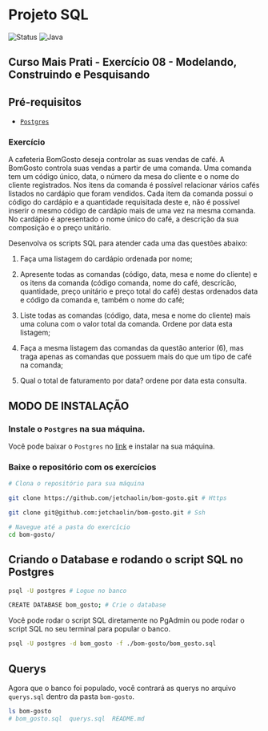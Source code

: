 # Projeto SQL

<div align="left">
  <img src="https://img.shields.io/badge/Status-Concluido-verde" alt="Status">
  <img src="https://img.shields.io/badge/Postgres-v17.5-yellow" alt="Java">
</div>

## **Curso Mais Prati - Exercício 08 - Modelando, Construindo e Pesquisando**

## **Pré-requisitos**

- [`Postgres`](#modo-de-instalação)

### Exercício

A cafeteria BomGosto deseja controlar as suas vendas de café. A BomGosto controla suas vendas a partir de uma comanda. Uma comanda tem um código único, data, o número da mesa do cliente e o nome do cliente registrados. Nos itens da comanda é possível relacionar vários cafés listados no cardápio que foram vendidos. Cada item da comanda possui o código do cardápio e a quantidade requisitada deste e, não é possível inserir o mesmo código de cardápio mais de uma vez na mesma comanda. No cardápio é apresentado o nome único do café, a descrição da sua composição e o preço unitário.

Desenvolva os scripts SQL para atender cada uma das questões abaixo:

1) Faça uma listagem do cardápio ordenada por nome;

2) Apresente todas as comandas (código, data, mesa e nome do cliente) e os itens da comanda (código comanda, nome do café, descricão, quantidade, preço unitário e preço total do café) destas ordenados data e código da comanda e, também o nome do café;

3) Liste todas as comandas (código, data, mesa e nome do cliente) mais uma coluna com o valor total da comanda. Ordene por data esta listagem;

4) Faça a mesma listagem das comandas da questão anterior (6), mas traga apenas as comandas que possuem mais do que um tipo de café na comanda;

5) Qual o total de faturamento por data? ordene por data esta consulta.

## **MODO DE INSTALAÇÃO**

### Instale o `Postgres` na sua máquina.

Você pode baixar o `Postgres` no [link](https://www.postgresql.org/download/) e instalar na sua máquina.

### **Baixe o repositório com os exercícios**

```sh
# Clona o repositório para sua máquina

git clone https://github.com/jetchaolin/bom-gosto.git # Https

git clone git@github.com:jetchaolin/bom-gosto.git # Ssh

# Navegue até a pasta do exercício
cd bom-gosto/
```

## Criando o Database e rodando o script SQL no Postgres

```sh
psql -U postgres # Logue no banco

CREATE DATABASE bom_gosto; # Crie o database
```

Você pode rodar o script SQL diretamente no PgAdmin ou pode rodar o script SQL no seu terminal para popular o banco.

```sh
psql -U postgres -d bom_gosto -f ./bom-gosto/bom_gosto.sql
```

## Querys

Agora que o banco foi populado, você contrará as querys no arquivo `querys.sql` dentro da pasta `bom-gosto`.

```sh
ls bom-gosto
# bom_gosto.sql  querys.sql  README.md
```
